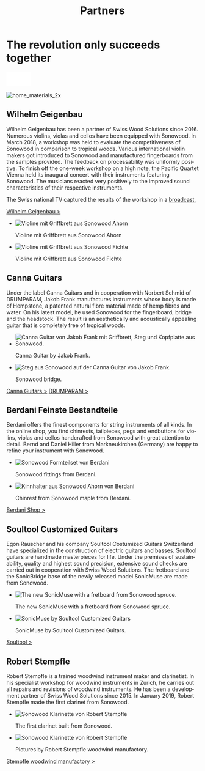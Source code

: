 ﻿---
lang: en
title: 'Partners'
order: 4
---

<div class="full-width-kenburns">
<div class="wrap-bg-image">

# The revolution only succeeds together

![arrow down](/assets/images/arrow-d-white.svg)
</div>
<img srcset="/assets/images/Partner_1_Wilhelm_Tropical_Wood_Tropenholz_Ersatz_Replacement_Alternative_Swiss_Ebony_Ebenholz_Palisander_Holz_Experten_SwissWoodSolutions_Klimaschutz_ETH_Zuerich.jpg"
     src="/assets/images/partner_cover.jpg" alt="home_materials_2x">
</div>

<div class="full-width-grey">
<div class="wrap -cols2">

## Wilhelm Geigenbau

Wilhelm Geigenbau has been a partner of Swiss Wood Solutions since 2016. Numerous violins, violas and cellos have been equipped with Sonowood. In March 2018, a workshop was held to evaluate the competitiveness of Sonowood in comparison to tropical woods. Various international violin makers got introduced to Sonowood and manufactured fingerboards from the samples provided. The feedback on processability was uniformly positive. To finish off the one-week workshop on a high note, the Pacific Quartet Vienna held its inaugural concert with their instruments featuring Sonowood. The musicians reacted very positively to the improved sound characteristics of their respective instruments.

The Swiss national TV captured the results of the workshop in a [broadcast.](/en/media)

<a class="btn -red" href="http://www.wilhelm-geigenbau.ch/index.php?id=2399" target="_blank">Wilhelm Geigenbau ></a>

  - <img srcset="/assets/images/partner_wilhelm1.jpg"
     src="/assets/images/partner_wilhelm1.jpg" alt="Violine mit Griffbrett aus Sonowood Ahorn">
	<figcaption>Violine mit Griffbrett aus Sonowood Ahorn</figcaption>

  - <img srcset="/assets/images/partner_wilhelm2.jpg"
     src="/assets/images/partner_wilhelm2.jpg" alt="Violine mit Griffbrett aus Sonowood Fichte">
	<figcaption>Violine mit Griffbrett aus Sonowood Fichte</figcaption>

</div>
</div>

<div class="full-width">
<div class="wrap -cols2">

## Canna Guitars

Under the label Canna Guitars and in cooperation with Norbert Schmid of DRUMPARAM, Jakob Frank manufactures instruments whose body is made of Hempstone, a patented natural fibre material made of hemp fibres and water. On his latest model, he used Sonowood for the fingerboard, bridge and the headstock. The result is an aesthetically and acoustically appealing guitar that is completely free of tropical woods.  

 - <img srcset="/assets/images/cannaguitar_ganzeGitarre.jpg"
     src="/assets/images/cannaguitar_ganzeGitarre.jpg" alt="Canna Guitar von Jakob Frank mit Griffbrett, Steg und Kopfplatte aus Sonowood.">
 	<figcaption>Canna Guitar by Jakob Frank.</figcaption>

 - <img srcset="/assets/images/Cannaguitar_Steg.jpg"
     src="/assets/images/Cannaguitar_Steg.jpg" alt="Steg aus Sonowood auf der Canna Guitar von Jakob Frank.">
	<figcaption>Sonowood bridge.</figcaption>

<a class="btn -red" href="https://www.cannaguitars.com" target="_blank">Canna Guitars ></a> <a class="btn -red" href="http://www.drumparam.at" target="_blank">DRUMPARAM ></a>

</div>
</div>

<div class="full-width-red">
<div class="wrap -cols2">

## Berdani Feinste Bestandteile

Berdani offers the finest components for string instruments of all kinds. In the online shop, you find chinrests, tailpieces, pegs and endbuttons for violins, violas and cellos handcrafted from Sonowood with great attention to detail. Bernd and Daniel Hiller from Markneukirchen (Germany) are happy to refine your instrument with Sonowood.

- <img srcset="/assets/images/partner_berdani1.jpg"
     src="/assets/images/partner_berdani1.jpg" alt="Sonowood Formteilset von Berdani">
	<figcaption>Sonowood fittings from Berdani.</figcaption>

- <img srcset="/assets/images/partner_berdani2.jpg"
     src="/assets/images/partner_berdani2.jpg" alt="Kinnhalter aus Sonowood Ahorn von Berdani">
	<figcaption>Chinrest from Sonowood maple from Berdani.</figcaption>

<a class="btn" href="https://berdani-shop.de/" target="_blank">Berdani Shop ></a>

</div>
</div>

<div class="full-width">
<div class="wrap -cols2">

## Soultool Customized Guitars

Egon Rauscher and his company Soultool Costumized Guitars Switzerland have specialized in the construction of electric guitars and basses. Soultool guitars are handmade masterpieces for life.  Under the premises of sustainability, quality and highest sound precision, extensive sound checks are carried out in cooperation with Swiss Wood Solutions. The fretboard and the SonicBridge base of the newly released model SonicMuse are made from Sonowood.

- <img srcset="/assets/images/SonicMuse2.jpg"
     src="/assets/images/SonicMuse2.jpg" alt="The new SonicMuse with a fretboard from Sonowood spruce.">
	<figcaption>The new SonicMuse with a fretboard from Sonowood spruce.</figcaption>

- <img srcset="/assets/images/SonicMuse3.jpg"
     src="/assets/images/SonicMuse3.jpg" alt="SonicMuse by Soultool Customized Guitars">
	<figcaption>SonicMuse by Soultool Customized Guitars.</figcaption>

<a class="btn -red" href="https://soultool.com" target="_blank">Soultool ></a>

</div>
</div>

<div class="full-width-grey">
<div class="wrap -cols2">

## Robert Stempfle 

Robert Stempfle is a trained woodwind instrument maker and clarinetist. In his specialist workshop for woodwind instruments in Zurich, he carries out all repairs and revisions of woodwind instruments. He has been a development partner of Swiss Wood Solutions since 2015. In January 2019, Robert Stempfle made the first clarinet from Sonowood.

- <img srcset="/assets/images/Partner_9_Klarinette_Sonowood_Tropical_Wood_Tropenholz_Ersatz_Replacement_Alternative_Swiss_Ebony_Ebenholz_Holz_Experten_SwissWoodSolutions.jpg"
     src="/assets/images/Partner_9_Klarinette_Sonowood_Tropical_Wood_Tropenholz_Ersatz_Replacement_Alternative_Swiss_Ebony_Ebenholz_Holz_Experten_SwissWoodSolutions.jpg" alt="Sonowood Klarinette von Robert Stempfle">
	<figcaption>The first clarinet built from Sonowood.</figcaption>

- <img srcset="/assets/images/Partner_10_Klarinette_Sonowood_Tropical_Wood_Tropenholz_Ersatz_Replacement_Alternative_Swiss_Ebony_Ebenholz_Holz_Experten_SwissWoodSolutions.jpg"
     src="/assets/images/Partner_10_Klarinette_Sonowood_Tropical_Wood_Tropenholz_Ersatz_Replacement_Alternative_Swiss_Ebony_Ebenholz_Holz_Experten_SwissWoodSolutions.jpg" alt="Sonowood Klarinette von Robert Stempfle">
	<figcaption>Pictures by Robert Stempfle woodwind manufactory.</figcaption>

<a class="btn -red" href="https://stempfle.ch" target="_blank">Stempfle woodwind manufactory ></a>

</div>
</div>
